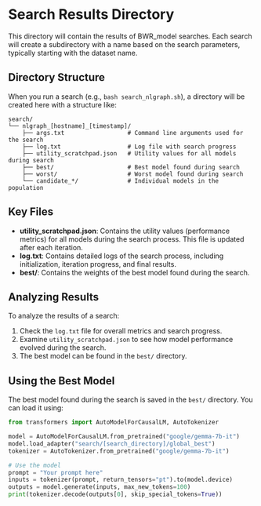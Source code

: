 # Search Results Directory

This directory will contain the results of BWR_model searches. Each search will create a subdirectory with a name based on the search parameters, typically starting with the dataset name.

## Directory Structure

When you run a search (e.g., `bash search_nlgraph.sh`), a directory will be created here with a structure like:

```
search/
└── nlgraph_[hostname]_[timestamp]/
    ├── args.txt                  # Command line arguments used for the search
    ├── log.txt                   # Log file with search progress
    ├── utility_scratchpad.json   # Utility values for all models during search
    ├── best/                     # Best model found during search
    ├── worst/                    # Worst model found during search
    └── candidate_*/              # Individual models in the population
```

## Key Files

- **utility_scratchpad.json**: Contains the utility values (performance metrics) for all models during the search process. This file is updated after each iteration.
- **log.txt**: Contains detailed logs of the search process, including initialization, iteration progress, and final results.
- **best/**: Contains the weights of the best model found during the search.

## Analyzing Results

To analyze the results of a search:

1. Check the `log.txt` file for overall metrics and search progress.
2. Examine `utility_scratchpad.json` to see how model performance evolved during the search.
3. The best model can be found in the `best/` directory.

## Using the Best Model

The best model found during the search is saved in the `best/` directory. You can load it using:

```python
from transformers import AutoModelForCausalLM, AutoTokenizer

model = AutoModelForCausalLM.from_pretrained("google/gemma-7b-it")
model.load_adapter("search/[search_directory]/global_best")
tokenizer = AutoTokenizer.from_pretrained("google/gemma-7b-it")

# Use the model
prompt = "Your prompt here"
inputs = tokenizer(prompt, return_tensors="pt").to(model.device)
outputs = model.generate(inputs, max_new_tokens=100)
print(tokenizer.decode(outputs[0], skip_special_tokens=True))